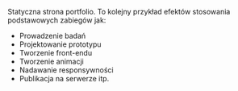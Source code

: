 Statyczna strona portfolio. To kolejny przykład efektów stosowania podstawowych zabiegów jak: 
- Prowadzenie badań
- Projektowanie prototypu   
- Tworzenie front-endu   
- Tworzenie animacji  
- Nadawanie responsywności   
- Publikacja na serwerze itp.  
